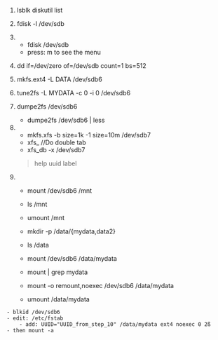 <!-- Working with partitions -->
1. lsblk   <!-- For mac OS --> diskutil list
   
2. fdisk -l /dev/sdb

3. <!-- To create a new partition  -->
    - fdisk /dev/sdb
    - press: m to see the menu

4. dd if=/dev/zero of=/dev/sdb count=1 bs=512

<!-- Make a filesystem(ext4) in the created partition -->
5. mkfs.ext4 -L DATA /dev/sdb6 

6. tune2fs -L MYDATA -c 0 -i 0 /dev/sdb6

7. dumpe2fs /dev/sdb6
    - dumpe2fs /dev/sdb6 | less

8. <!-- Make xfs file system  -->
    - mkfs.xfs -b size=1k -1 size=10m /dev/sdb7
    - xfs_ //Do double tab
    - xfs_db -x /dev/sdb7
    > help
    > uuid
    > label

9. <!-- Now, Mounting the file systems to a folder we have created above-->
    - mount /dev/sdb6 /mnt
    - ls /mnt
    - umount /mnt
    - mkdir -p /data/{mydata,data2}
    - ls /data

    - mount /dev/sdb6 /data/mydata
    - mount | grep mydata
    - mount -o remount,noexec /dev/sdb6 /data/mydata

    - umount /data/mydata

<!-- To mount these partitions when the system starts -->
    - blkid /dev/sdb6
    - edit: /etc/fstab
        - add: UUID="UUID_from_step_10" /data/mydata ext4 noexec 0 2ß
    - then mount -a    

